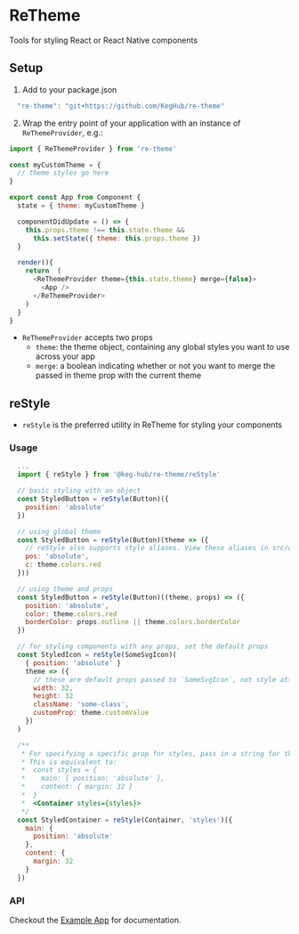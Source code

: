 # ReTheme
Tools for styling React or React Native components

## Setup
1. Add to your package.json

  ```js
    "re-theme": "git+https://github.com/KegHub/re-theme"
  ```

2. Wrap the entry point of your application with an instance of `ReThemeProvider`, e.g.:
```js
import { ReThemeProvider } from 're-theme'

const myCustomTheme = { 
  // theme styles go here 
}

export const App from Component {
  state = { theme: myCustomTheme }

  componentDidUpdate = () => {
    this.props.theme !== this.state.theme &&
      this.setState({ theme: this.props.theme })
  }

  render(){
    return  (
      <ReThemeProvider theme={this.state.theme} merge={false}>
        <App />
      </ReThemeProvider>
    )
  }
}
```
  * `ReThemeProvider` accepts two props
    * `theme`: the theme object, containing any global styles you want to use across your app
    * `merge`: a boolean indicating whether or not you want to merge the passed in theme prop with the current theme

## reStyle
* `reStyle` is the preferred utility in ReTheme for styling your components

### Usage
```js
  ...
  import { reStyle } from '@keg-hub/re-theme/reStyle'

  // basic styling with an object
  const StyledButton = reStyle(Button)({
    position: 'absolute'
  })

  // using global theme
  const StyledButton = reStyle(Button)(theme => ({
    // reStyle also supports style aliases. View these aliases in src/constants/ruleHelpers.js
    pos: 'absolute',
    c: theme.colors.red
  }))

  // using theme and props
  const StyledButton = reStyle(Button)((theme, props) => ({
    position: 'absolute',
    color: theme.colors.red
    borderColor: props.outline || theme.colors.borderColor
  })

  // for styling components with any props, set the default props
  const StyledIcon = reStyle(SomeSvgIcon)(
    { position: 'absolute' }
    theme => ({
      // these are default props passed to `SomeSvgIcon`, not style attributes
      width: 32,
      height: 32
      className: 'some-class',
      customProp: theme.customValue
    })
  )

  /**
   * For specifying a specific prop for styles, pass in a string for the 2nd argument.
   * This is equivalent to: 
   *  const styles = {
   *    main: { position: 'absolute' },
   *    content: { margin: 32 }
   *  }
   *  <Container styles={styles}>
   */
  const StyledContainer = reStyle(Container, 'styles')({
    main: {
      position: 'absolute'
    },
    content: {
      margin: 32
    }
  })
```


### API
Checkout the [Example App](https://KegHub.github.io/re-theme/) for documentation.
